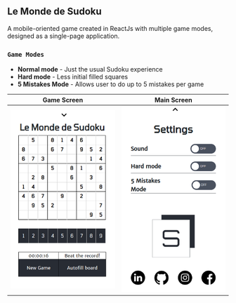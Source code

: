 ## Le Monde de Sudoku

A mobile-oriented game created in ReactJs with multiple game modes, designed as a single-page application.

### `Game Modes`

* **Normal mode** - 
Just the usual Sudoku experience 
* **Hard mode** - 
Less initial filled squares
* **5 Mistakes Mode** - 
Allows user to do up to 5 mistakes per game




Game Screen           |  Main Screen
:-------------------------:|:-------------------------:
![](https://github.com/Nurckye/le-monde-de-sudoku/blob/master/githubMedia/sudokuMain.png)  |  ![](https://github.com/Nurckye/le-monde-de-sudoku/blob/master/githubMedia/sudokuSettings.png)




